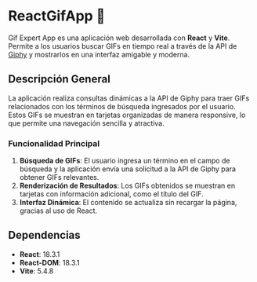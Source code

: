 # ReactGifApp 🎨

Gif Expert App es una aplicación web desarrollada con **React** y **Vite**. Permite a los usuarios buscar GIFs en tiempo real a través de la API de [Giphy](https://api.giphy.com) y mostrarlos en una interfaz amigable y moderna.

## Descripción General

La aplicación realiza consultas dinámicas a la API de Giphy para traer GIFs relacionados con los términos de búsqueda ingresados por el usuario. Estos GIFs se muestran en tarjetas organizadas de manera responsive, lo que permite una navegación sencilla y atractiva.

### Funcionalidad Principal

1. **Búsqueda de GIFs**: El usuario ingresa un término en el campo de búsqueda y la aplicación envía una solicitud a la API de Giphy para obtener GIFs relevantes.
2. **Renderización de Resultados**: Los GIFs obtenidos se muestran en tarjetas con información adicional, como el título del GIF.
3. **Interfaz Dinámica**: El contenido se actualiza sin recargar la página, gracias al uso de React.

## Dependencias

- **React**: 18.3.1  
- **React-DOM**: 18.3.1  
- **Vite**: 5.4.8
